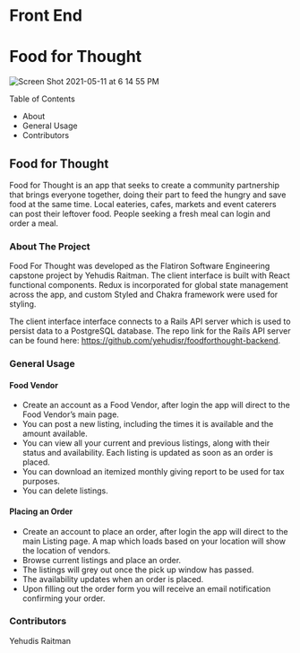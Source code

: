 # Front End
# Food for Thought

![Screen Shot 2021-05-11 at 6 14 55 PM](https://user-images.githubusercontent.com/77118499/118162973-62bc5f00-b3ef-11eb-8688-acf6334bfd27.png)



Table of Contents

* About
* General Usage
* Contributors


## Food for Thought
Food for Thought is an app that seeks to create a community partnership that brings everyone together, doing their part to feed the hungry and save food at the same time. Local eateries, cafes, markets and event caterers can post their leftover food. People seeking a fresh meal can login and order a meal.


### About The Project

Food For Thought was developed as the Flatiron Software Engineering capstone project by Yehudis Raitman. The client interface is built with React functional components. Redux is incorporated for global state management across the app, and custom Styled and Chakra framework were used for styling. 

The client interface interface connects to a Rails API server which is used to persist data to a PostgreSQL database. The repo link for the Rails API server can be found here: https://github.com/yehudisr/foodforthought-backend.

### General Usage

#### Food Vendor

- Create an account as a Food Vendor, after login the app will direct to the Food Vendor’s main page.
- You can post a new listing, including the times it is available and the amount available.
- You can view all your current and previous listings, along with their status and availability. Each listing is updated as soon as an order is placed.
- You can download an itemized monthly giving report to be used for tax purposes.
- You can delete listings.


#### Placing an Order

- Create an account to place an order, after login the app will direct to the main Listing page. A map which loads based on your location will show the location of vendors.
- Browse current listings and place an order. 
- The listings will grey out once the pick up window has passed.
- The availability updates when an order is placed.
- Upon filling out the order form you will receive an email notification confirming your order.



### Contributors

Yehudis Raitman

